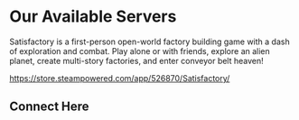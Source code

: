 # Our Available Servers

Satisfactory is a first-person open-world factory building game with a dash of exploration and combat. Play alone or with friends, explore an alien planet, create multi-story factories, and enter conveyor belt heaven!

https://store.steampowered.com/app/526870/Satisfactory/

## Connect Here